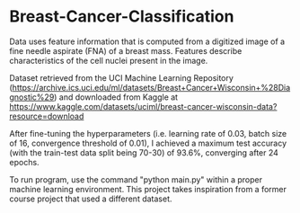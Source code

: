 # Breast-Cancer-Classification
Data uses feature information that is computed from a digitized image of a fine needle aspirate (FNA) of a breast mass. Features describe characteristics of the cell nuclei present in the image.

Dataset retrieved from the  UCI Machine Learning Repository (https://archive.ics.uci.edu/ml/datasets/Breast+Cancer+Wisconsin+%28Diagnostic%29) and downloaded from Kaggle at https://www.kaggle.com/datasets/uciml/breast-cancer-wisconsin-data?resource=download

After fine-tuning the hyperparameters (i.e. learning rate of 0.03, batch size of 16, convergence threshold of 0.01), I achieved a maximum test accuracy (with the train-test data split being 70-30) of 93.6%, converging after 24 epochs.

To run program, use the command "python main.py" within a proper machine learning environment. This project takes inspiration from a former course project that used a different dataset.